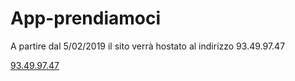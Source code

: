 # App-prendiamoci

A partire dal 5/02/2019 il sito verrà hostato al indirizzo 93.49.97.47

<a href="http://93.49.97.47"> 93.49.97.47 </a>


